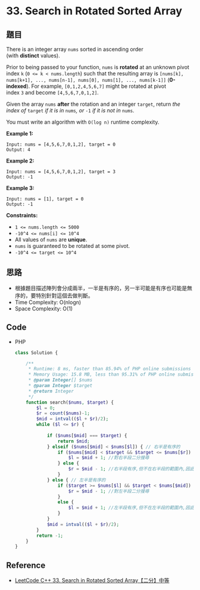 # 33. Search in Rotated Sorted Array

## 題目

There is an integer array `nums` sorted in ascending order (with **distinct** values).

Prior to being passed to your function, `nums` is **rotated** at an unknown pivot index `k` (`0 <= k < nums.length`) such that the resulting array is `[nums[k], nums[k+1], ..., nums[n-1], nums[0], nums[1], ..., nums[k-1]]` (**0-indexed**). For example, `[0,1,2,4,5,6,7]` might be rotated at pivot index `3` and become `[4,5,6,7,0,1,2]`.

Given the array `nums` **after** the rotation and an integer `target`, return *the index of* `target` *if it is in* `nums`*, or* `-1` *if it is not in* `nums`.

You must write an algorithm with `O(log n)` runtime complexity.

**Example 1:**

```
Input: nums = [4,5,6,7,0,1,2], target = 0
Output: 4

```

**Example 2:**

```
Input: nums = [4,5,6,7,0,1,2], target = 3
Output: -1

```

**Example 3:**

```
Input: nums = [1], target = 0
Output: -1
```

**Constraints:**

- `1 <= nums.length <= 5000`
- `-10^4 <= nums[i] <= 10^4`
- All values of `nums` are **unique**.
- `nums` is guaranteed to be rotated at some pivot.
- `-10^4 <= target <= 10^4`

## 思路

- 根據題目描述陣列會分成兩半，一半是有序的，另一半可能是有序也可能是無序的，要特別針對這個去做判斷。
- Time Complexity: O(nlogn)
- Space Complexity: O(1)

## Code

- PHP

    ```php
    class Solution {

        /**
         * Runtime: 8 ms, faster than 85.94% of PHP online submissions for Search in Rotated Sorted Array.
         * Memory Usage: 15.8 MB, less than 95.31% of PHP online submissions for Search in Rotated Sorted Array.
         * @param Integer[] $nums
         * @param Integer $target
         * @return Integer
         */
        function search($nums, $target) {
            $l = 0;
            $r = count($nums)-1;
            $mid = intval(($l + $r)/2);
            while ($l <= $r) {
                
                if ($nums[$mid] === $target) {
                    return $mid;
                } elseif ($nums[$mid] < $nums[$l]) { // 右半是有序的
                    if ($nums[$mid] < $target && $target <= $nums[$r]) {
                        $l = $mid + 1; //對右半段二分搜尋
                    } else {
                        $r = $mid - 1; //右半段有序,但不在右半段的範圍內,因此對左半段搜尋
                    }
                } else { // 左半是有序的
                    if ($target >= $nums[$l] && $target < $nums[$mid]) {
                        $r = $mid - 1; //對左半段二分搜尋
                    }
                    else {
                        $l = $mid + 1; //左半段有序,但不在左半段的範圍內,因此對右半段搜尋
                    }
                }
                $mid = intval(($l + $r)/2);
            }
            return -1;
        }
    }
    ```

## Reference

- [LeetCode C++ 33. Search in Rotated Sorted Array【二分】中等](https://iter01.com/544425.html)